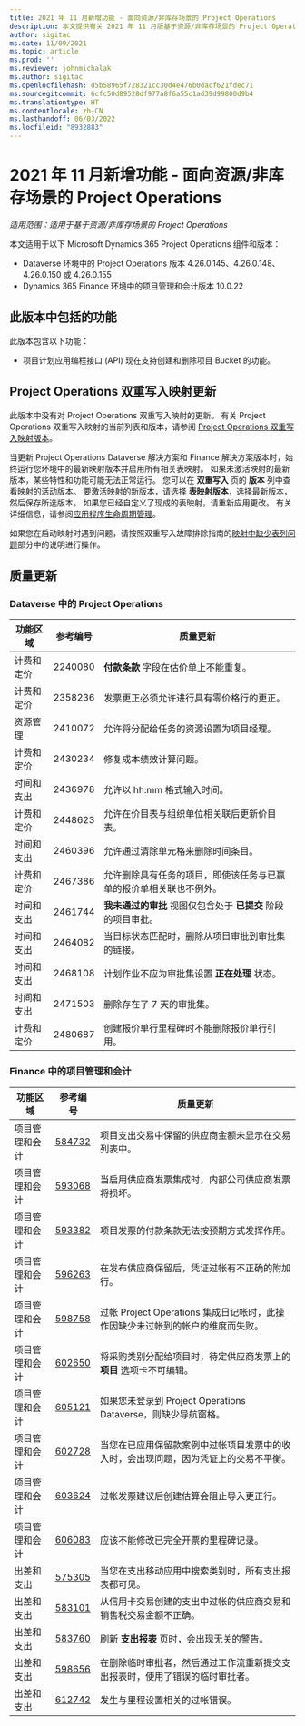 ```yaml
---
title: 2021 年 11 月新增功能 - 面向资源/非库存场景的 Project Operations
description: 本文提供有关 2021 年 11 月版基于资源/非库存场景的 Project Operations 中可用的质量更新的信息。
author: sigitac
ms.date: 11/09/2021
ms.topic: article
ms.prod: ''
ms.reviewer: johnmichalak
ms.author: sigitac
ms.openlocfilehash: d5b58965f728321cc30d4e476b0dacf621fdec71
ms.sourcegitcommit: 6cfc50d89528df977a8f6a55c1ad39d99800d9b4
ms.translationtype: HT
ms.contentlocale: zh-CN
ms.lasthandoff: 06/03/2022
ms.locfileid: "8932883"
---
```

# <a name="whats-new-november-2021---project-operations-for-resourcenon-stocked-based-scenarios"></a>2021 年 11 月新增功能 - 面向资源/非库存场景的 Project Operations

*适用范围：适用于基于资源/非库存场景的 Project Operations*

本文适用于以下 Microsoft Dynamics 365 Project Operations 组件和版本：

- Dataverse 环境中的 Project Operations 版本 4.26.0.145、4.26.0.148、4.26.0.150 或 4.26.0.155
- Dynamics 365 Finance 环境中的项目管理和会计版本 10.0.22

## <a name="features-included-in-this-release"></a>此版本中包括的功能

此版本包含以下功能：

- 项目计划应用编程接口 (API) 现在支持创建和删除项目 Bucket 的功能。

## <a name="project-operations-dual-write-maps-updates"></a>Project Operations 双重写入映射更新

此版本中没有对 Project Operations 双重写入映射的更新。 有关 Project Operations 双重写入映射的当前列表和版本，请参阅 [Project Operations 双重写入映射版本](/dynamics365/project-operations/environment/resource-dual-write-maps)。

当更新 Project Operations Dataverse 解决方案和 Finance 解决方案版本时，始终运行您环境中的最新映射版本并启用所有相关表映射。 如果未激活映射的最新版本，某些特性和功能可能无法正常运行。 您可以在 **双重写入** 页的 **版本** 列中查看映射的活动版本。 要激活映射的新版本，请选择 **表映射版本**，选择最新版本，然后保存所选版本。 如果您已经自定义了现成的表映射，请重新应用更改。 有关详细信息，请参阅[应用程序生命周期管理](/dynamics365/fin-ops-core/dev-itpro/data-entities/dual-write/app-lifecycle-management)。

如果您在启动映射时遇到问题，请按照双重写入故障排除指南的[映射中缺少表列问题](/dynamics365/fin-ops-core/dev-itpro/data-entities/dual-write/dual-write-troubleshooting-finops-upgrades#missing-table-columns-issue-on-maps)部分中的说明进行操作。

## <a name="quality-updates"></a>质量更新

### <a name="project-operations-in-dataverse"></a>Dataverse 中的 Project Operations

| 功能区域 | 参考编号 | 质量更新 |
| --- | --- | --- |
| 计费和定价 | 2240080 | **付款条款** 字段在估价单上不能重复。 |
| 计费和定价 | 2358236 | 发票更正必须允许进行具有零价格行的更正。 |
| 资源管理 | 2410072 | 允许将分配给任务的资源设置为项目经理。 |
| 计费和定价 | 2430234 | 修复成本绩效计算问题。 |
| 时间和支出 | 2436978 | 允许以 hh:mm 格式输入时间。 |
| 计费和定价 | 2448623 | 允许在价目表与组织单位相关联后更新价目表。 |
| 时间和支出 | 2460396 | 允许通过清除单元格来删除时间条目。 |
| 计费和定价 | 2467386 | 允许删除具有任务的项目，即使该任务与已赢单的报价单相关联也不例外。 |
| 时间和支出 | 2461744 | **我未通过的审批** 视图仅包含处于 **已提交** 阶段的项目审批。 |
| 时间和支出 | 2464082 | 当目标状态匹配时，删除从项目审批到审批集的链接。 |
| 时间和支出 | 2468108 | 计划作业不应为审批集设置 **正在处理** 状态。 |
| 时间和支出 | 2471503 | 删除存在了 7 天的审批集。 |
| 计费和定价 | 2480687 | 创建报价单行里程碑时不能删除报价单行引用。 |

### <a name="project-management-and-accounting-in-finance"></a>Finance 中的项目管理和会计

| 功能区域 | 参考编号 | 质量更新 |
| --- | --- | --- |
| 项目管理和会计 | [584732](https://fix.lcs.dynamics.com/Issue/Details/?bugId=584732) | 项目支出交易中保留的供应商金额未显示在交易列表中。 |
| 项目管理和会计 | [593068](https://fix.lcs.dynamics.com/Issue/Details/?bugId=593068) | 当启用供应商发票集成时，内部公司供应商发票将损坏。 |
| 项目管理和会计 | [593382](https://fix.lcs.dynamics.com/Issue/Details/?bugId=593382) | 项目发票的付款条款无法按预期方式发挥作用。 |
| 项目管理和会计 | [596263](https://fix.lcs.dynamics.com/Issue/Details/?bugId=596263) | 在发布供应商保留后，凭证过帐有不正确的附加行。 |
| 项目管理和会计 | [598758](https://fix.lcs.dynamics.com/Issue/Details/?bugId=598758) | 过帐 Project Operations 集成日记帐时，此操作因缺少未过帐到的帐户的维度而失败。 |
| 项目管理和会计 | [602650](https://fix.lcs.dynamics.com/Issue/Details/?bugId=602650) | 将采购类别分配给项目时，待定供应商发票上的 **项目** 选项卡不可编辑。 |
| 项目管理和会计 | [605121](https://fix.lcs.dynamics.com/Issue/Details/?bugId=605121) | 如果您未登录到 Project Operations Dataverse，则缺少导航窗格。 |
| 项目管理和会计 | [602728](https://fix.lcs.dynamics.com/Issue/Details/?bugId=602728) | 当您在已应用保留款案例中过帐项目发票中的收入时，会出现问题，因为凭证上的交易不平衡。 |
| 项目管理和会计 | [603624](https://fix.lcs.dynamics.com/Issue/Details/?bugId=603624) | 过帐发票建议后创建估算会阻止导入更正行。 |
| 项目管理和会计 | [606083](https://fix.lcs.dynamics.com/Issue/Details/?bugId=606083) | 应该不能修改已完全开票的里程碑记录。 |
| 出差和支出 | [575305](https://fix.lcs.dynamics.com/Issue/Details/?bugId=575305) | 当您在支出移动应用中搜索类别时，所有支出报表都可见。 |
| 出差和支出 | [583101](https://fix.lcs.dynamics.com/Issue/Details/?bugId=583101) | 从信用卡交易创建的支出中过帐的供应商交易和销售税交易金额不正确。 |
| 出差和支出 | [583760](https://fix.lcs.dynamics.com/Issue/Details/?bugId=583760) | 刷新 **支出报表** 页时，会出现无关的警告。 |
| 出差和支出 | [598656](https://fix.lcs.dynamics.com/Issue/Details/?bugId=598656) | 在删除临时审批者，然后通过工作流重新提交支出报表时，使用了错误的临时审批者。 |
| 出差和支出 | [612742](https://fix.lcs.dynamics.com/Issue/Details/?bugId=612742) | 发生与里程设置相关的过帐错误。 |
